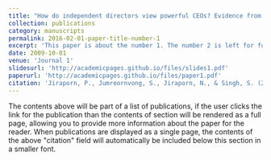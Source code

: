 ```yaml
---
title: "How do independent directors view powerful CEOs? Evidence from a quasi-natural experiment"
collection: publications
category: manuscripts
permalink: 2016-02-01-paper-title-number-1
excerpt: 'This paper is about the number 1. The number 2 is left for future work.'
date: 2009-10-01
venue: 'Journal 1'
slidesurl: 'http://academicpages.github.io/files/slides1.pdf'
paperurl: 'http://academicpages.github.io/files/paper1.pdf'
citation: 'Jiraporn, P., Jumreornvong, S., Jiraporn, N., & Singh, S. (2016). How do independent directors view powerful CEOs? Evidence from a quasi-natural experiment. Finance Research Letters, 16, 268-274.'
---
```


The contents above will be part of a list of publications, if the user clicks the link for the publication than the contents of section will be rendered as a full page, allowing you to provide more information about the paper for the reader. When publications are displayed as a single page, the contents of the above "citation" field will automatically be included below this section in a smaller font.
